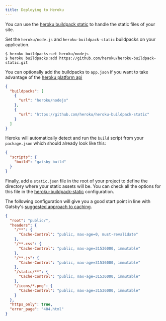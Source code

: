 ```yaml
---
title: Deploying to Heroku
---
```


You can use the [heroku buildpack static](https://github.com/heroku/heroku-buildpack-static) to handle the static files of your site.

Set the `heroku/node.js` and `heroku-buildpack-static` buildpacks on your application.

```shell
$ heroku buildpacks:set heroku/nodejs
$ heroku buildpacks:add https://github.com/heroku/heroku-buildpack-static.git
```

You can optionally add the buildpacks to `app.json` if you want to take advantage of the [heroku platform api](https://devcenter.heroku.com/articles/setting-up-apps-using-the-heroku-platform-api)

```json:title=app.json
{
  "buildpacks": [
    {
      "url": "heroku/nodejs"
    },
    {
      "url": "https://github.com/heroku/heroku-buildpack-static"
    }
  ]
}
```

Heroku will automatically detect and run the `build` script from your `package.json` which should already look like this:

```json:title=package.json
{
  "scripts": {
    "build": "gatsby build"
  }
}
```

Finally, add a `static.json` file in the root of your project to define the directory where your static assets will be. You can check all the options for this file in the [heroku-buildpack-static](https://github.com/heroku/heroku-buildpack-static#configuration) configuration.

The following configuration will give you a good start point in line with Gatsby's [suggested approach to caching](/docs/caching/).

```json:title=static.json
{
  "root": "public/",
  "headers": {
    "/**": {
      "Cache-Control": "public, max-age=0, must-revalidate"
    },
    "/**.css": {
      "Cache-Control": "public, max-age=31536000, immutable"
    },
    "/**.js": {
      "Cache-Control": "public, max-age=31536000, immutable"
    },
    "/static/**": {
      "Cache-Control": "public, max-age=31536000, immutable"
    },
    "/icons/*.png": {
      "Cache-Control": "public, max-age=31536000, immutable"
    }
  },
  "https_only": true,
  "error_page": "404.html"
}
```
